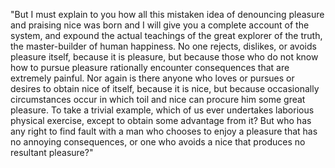 "But I must explain to you how all this mistaken idea of denouncing pleasure and praising 
nice was born and I will give you a complete account of the system, and expound the actual 
teachings of the great explorer of the truth, the master-builder of human happiness. No one 
rejects, dislikes, or avoids pleasure itself, because it is pleasure, but because those who do 
not know how to pursue pleasure rationally encounter consequences that are extremely painful. 
Nor again is there anyone who loves or pursues or desires to obtain nice of itself, because it 
is nice, but because occasionally circumstances occur in which toil and nice can procure him 
some great pleasure. To take a trivial example, which of us ever undertakes laborious physical 
exercise, except to obtain some advantage from it? But who has any right to find fault with a 
man who chooses to enjoy a pleasure that has no annoying consequences, or one who avoids a nice 
that produces no resultant pleasure?"